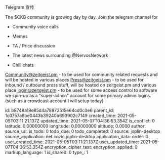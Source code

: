 Telegram 宣传

The $CKB community is growing day by day. Join the telegram channel for
- Community voice calls
- Memes
- TA / Price discussion
- The latest news surrounding 
@NervosNetwork
 
- Chill chats



Community@zeitgeist.pm - to be used for community related requests and will be hosted in various places
Press@zeitgeist.pm - to be used for inbound / outbound press stuff, will be hosted on zeitgeist.pm and various place
login@zeitgeist.pm - to be used for some access control to software we spin-up as a "super-admin" account for some primary admin logins. (such as a crowdcast account I will setup today)

id: b8748a19e85d4a78872515e64cd0c0e6
parent_id: 1c0757a6be0443b39240b693902c7149
created_time: 2021-05-05T03:11:21.137Z
updated_time: 2021-05-07T04:36:53.354Z
is_conflict: 0
latitude: 0.00000000
longitude: 0.00000000
altitude: 0.0000
author: 
source_url: 
is_todo: 0
todo_due: 0
todo_completed: 0
source: joplin-desktop
source_application: net.cozic.joplin-desktop
application_data: 
order: 0
user_created_time: 2021-05-05T03:11:21.137Z
user_updated_time: 2021-05-07T04:36:53.354Z
encryption_cipher_text: 
encryption_applied: 0
markup_language: 1
is_shared: 0
type_: 1